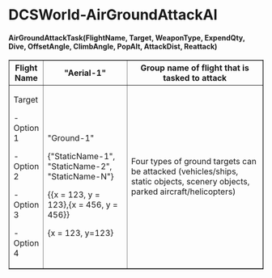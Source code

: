 # DCSWorld-AirGroundAttackAI

#### AirGroundAttackTask(FlightName, Target, WeaponType, ExpendQty, Dive, OffsetAngle, ClimbAngle, PopAlt, AttackDist, Reattack)

<table cellpadding="1" cellspacing="1" border="1">
  <tr><th>Flight Name</th><th>"Aerial-1"</th><th>Group name of flight that is tasked to attack</th>
  <tr>
    <td width="12%">
      <p>Target</p>
      <p>-Option 1</p>
      <p>-Option 2</p>
      <p>-Option 3</p>
      <p>-Option 4</p>
    </td>
    <td width="33%">
      <p> &nbsp; </p>
      <p>"Ground-1"</p>
      <p>{"StaticName-1", "StaticName-2", "StaticName-N"}</p>
      <p>{{x = 123, y = 123},{x = 456, y = 456}}</p>
      <p>{x = 123, y=123}</p>
    </td>
    <td>Four types of ground targets can be attacked (vehicles/ships, static objects, scenery objects, parked aircraft/helicopters)</td>
  </tr>
</table>
